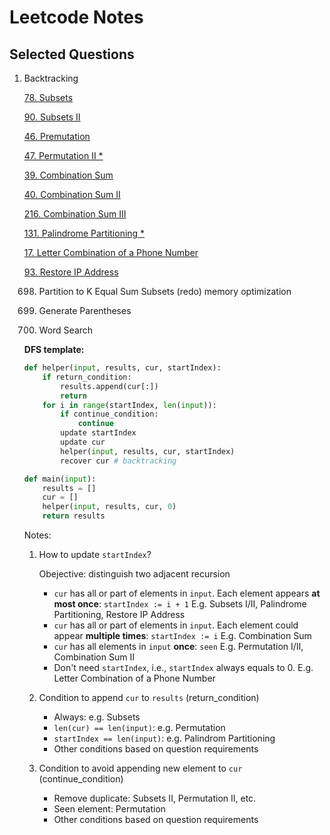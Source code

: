 # Leetcode Notes

## Selected Questions 

1. Backtracking

    [78. Subsets](src/78.subsets.py)

    [90. Subsets II](src/90.subsets-ii.py)

    [46. Premutation](src/46.permutations.py)

    [47. Permutation II *](src/47.permutations-ii.py)

    [39. Combination Sum](src/39.combination-sum.py)

    [40. Combination Sum II](src/40.combination-sum-ii.py)

    [216. Combination Sum III](src/216.combination-sum-iii.py)

    [131. Palindrome Partitioning *](src/131.palindrome-partitioning.py)

    [17. Letter Combination of a Phone Number](src/17.letter-combinations-of-a-phone-number.py)

    [93. Restore IP Address](src/93.restore-ip-addresses.py)

    698. Partition to K Equal Sum Subsets (redo) memory optimization

    22. Generate Parentheses
    
    79. Word Search

    **DFS template:**
    
    ```python
    def helper(input, results, cur, startIndex):
        if return_condition:
            results.append(cur[:])
            return
        for i in range(startIndex, len(input)):
            if continue_condition:
                continue
            update startIndex
            update cur
            helper(input, results, cur, startIndex)
            recover cur # backtracking
    
    def main(input):
        results = []
        cur = []
        helper(input, results, cur, 0)
        return results
    ```
    
    Notes:
    
    1. How to update `startIndex`?
        
        Obejective: distinguish two adjacent recursion 
        
        - `cur` has all or part of elements in `input`. Each element appears **at most once**: `startIndex := i + 1`
            E.g. Subsets I/II, Palindrome Partitioning, Restore IP Address
        - `cur` has all or part of elements in `input`. Each element could appear **multiple times**: `startIndex := i`
            E.g. Combination Sum
        - `cur` has all elements in `input` **once**: `seen`
            E.g. Permutation I/II, Combination Sum II
        - Don't need `startIndex`, i.e., `startIndex` always equals to 0.
            E.g. Letter Combination of a Phone Number
    
    2. Condition to append `cur` to `results` (return_condition)

        - Always: e.g. Subsets
        - `len(cur) == len(input)`: e.g. Permutation
        - `startIndex == len(input)`: e.g. Palindrom Partitioning
        - Other conditions based on question requirements
    
    3. Condition to avoid appending new element to `cur` (continue_condition)

        - Remove duplicate: Subsets II, Permutation II, etc.
        - Seen element: Permutation
        -  Other conditions based on question requirements